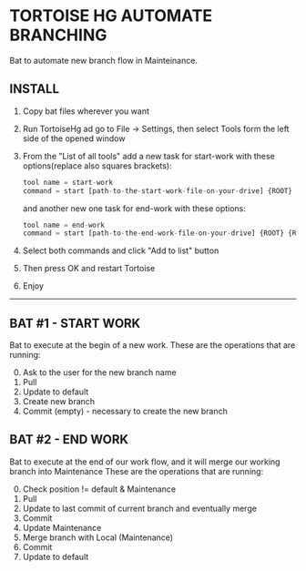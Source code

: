 TORTOISE HG AUTOMATE BRANCHING
======

Bat to automate new branch flow in Mainteinance.

INSTALL
------

1. Copy bat files wherever you want
2. Run TortoiseHg ad go to File -> Settings, then select Tools form the left side of the opened window
3. From the "List of all tools" add a new task for start-work with these options(replace also squares brackets):
	```js
	tool name = start-work
	command = start [path-to-the-start-work-file-on-your-drive] {ROOT} {REV}
	```

	and another new one task for end-work with these options:

	```js
	tool name = end-work
	command = start [path-to-the-end-work-file-on-your-drive] {ROOT} {REV}
	```

4. Select both commands and click "Add to list" button
5. Then press OK and restart Tortoise
6. Enjoy


******************************************************************

## BAT #1 - START WORK

Bat to execute at the begin of a new work.
These are the operations that are running:

0. Ask to the user for the new branch name
1. Pull
2. Update to default
3. Create new branch
4. Commit (empty) -  necessary to create the new branch


## BAT #2 - END WORK

Bat to execute at the end of our work flow, and it will merge our working branch into Maintenance
These are the operations that are running:

0. Check position != default & Maintenance
1. Pull
2. Update to last commit of current branch and eventually merge
3. Commit
4. Update Maintenance
5. Merge branch with Local (Maintenance)
6. Commit
7. Update to default
